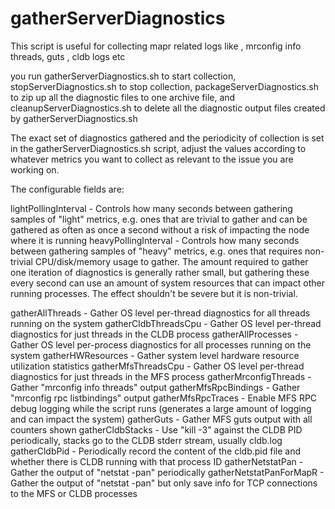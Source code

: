 # gatherServerDiagnostics
This script is useful for collecting mapr related logs like , mrconfig info threads, guts , cldb logs etc

you run gatherServerDiagnostics.sh to start collection, stopServerDiagnostics.sh to stop collection, packageServerDiagnostics.sh to zip up all the diagnostic files to one archive file, and cleanupServerDiagnostics.sh to delete all the diagnostic output files created by gatherServerDiagnostics.sh

The exact set of diagnostics gathered and the periodicity of collection is set in the gatherServerDiagnostics.sh script, adjust the values according to whatever metrics you want to collect as relevant to the issue you are working on.

The configurable fields are:

lightPollingInterval - Controls how many seconds between gathering samples of "light" metrics, e.g. ones that are trivial to gather and can be gathered as often as once a second without a risk of impacting the node where it is running
heavyPollingInterval - Controls how many seconds between gathering samples of "heavy" metrics, e.g. ones that requires non-trivial CPU/disk/memory usage to gather.  The amount required to gather one iteration of diagnostics is generally rather small, but gathering these every second can use an amount of system resources that can impact other running processes.  The effect shouldn't be severe but it is non-trivial.

gatherAllThreads - Gather OS level per-thread diagnostics for all threads running on the system
gatherCldbThreadsCpu - Gather OS level per-thread diagnostics for just threads in the CLDB process
gatherAllProcesses - Gather OS level per-process diagnostics for all processes running on the system
gatherHWResources - Gather system level hardware resource utilization statistics
gatherMfsThreadsCpu - Gather OS level per-thread diagnostics for just threads in the MFS process
gatherMrconfigThreads - Gather "mrconfig info threads" output 
gatherMfsRpcBindings - Gather "mrconfig rpc listbindings" output
gatherMfsRpcTraces - Enable MFS RPC debug logging while the script runs (generates a large amount of logging and can impact the system)
gatherGuts - Gather MFS guts output with all counters shown
gatherCldbStacks - Use "kill -3" against the CLDB PID periodically, stacks go to the CLDB stderr stream, usually cldb.log
gatherCldbPid - Periodically record the content of the cldb.pid file and whether there is CLDB running with that process ID
gatherNetstatPan - Gather the output of "netstat -pan" periodically
gatherNetstatPanForMapR - Gather the output of "netstat -pan" but only save info for TCP connections to the MFS or CLDB processes
